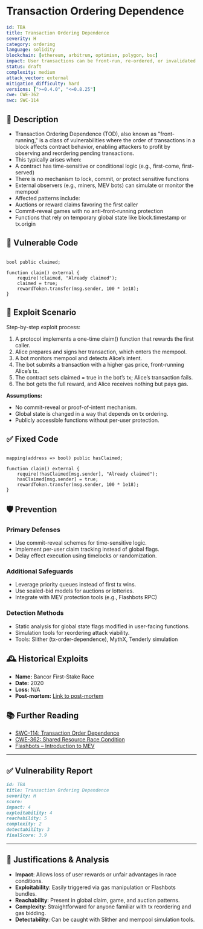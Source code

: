 # Transaction Ordering Dependence

```YAML
id: TBA
title: Transaction Ordering Dependence 
severity: H
category: ordering
language: solidity
blockchain: [ethereum, arbitrum, optimism, polygon, bsc]
impact: User transactions can be front-run, re-ordered, or invalidated
status: draft
complexity: medium
attack_vector: external
mitigation_difficulty: hard
versions: [">=0.4.0", "<=0.8.25"]
cwe: CWE-362
swc: SWC-114
```

## 📝 Description

- Transaction Ordering Dependence (TOD), also known as "front-running," is a class of vulnerabilities where the order of transactions in a block affects contract behavior, enabling attackers to profit by observing and reordering pending transactions.
- This typically arises when:
- A contract has time-sensitive or conditional logic (e.g., first-come, first-served)
- There is no mechanism to lock, commit, or protect sensitive functions
- External observers (e.g., miners, MEV bots) can simulate or monitor the mempool
- Affected patterns include:
- Auctions or reward claims favoring the first caller
- Commit-reveal games with no anti-front-running protection
- Functions that rely on temporary global state like block.timestamp or tx.origin

## 🚨 Vulnerable Code

```solidity

bool public claimed;

function claim() external {
    require(!claimed, "Already claimed");
    claimed = true;
    rewardToken.transfer(msg.sender, 100 * 1e18);
}
```

## 🧪 Exploit Scenario

Step-by-step exploit process:

1. A protocol implements a one-time claim() function that rewards the first caller.
2. Alice prepares and signs her transaction, which enters the mempool.
3. A bot monitors mempool and detects Alice’s intent.
4. The bot submits a transaction with a higher gas price, front-running Alice’s tx.
5. The contract sets claimed = true in the bot’s tx; Alice’s transaction fails.
6. The bot gets the full reward, and Alice receives nothing but pays gas.

**Assumptions:**

- No commit-reveal or proof-of-intent mechanism.
- Global state is changed in a way that depends on tx ordering.
- Publicly accessible functions without per-user protection.

## ✅ Fixed Code

```solidity

mapping(address => bool) public hasClaimed;

function claim() external {
    require(!hasClaimed[msg.sender], "Already claimed");
    hasClaimed[msg.sender] = true;
    rewardToken.transfer(msg.sender, 100 * 1e18);
}
```

## 🛡️ Prevention

### Primary Defenses

- Use commit-reveal schemes for time-sensitive logic.
- Implement per-user claim tracking instead of global flags.
- Delay effect execution using timelocks or randomization.

### Additional Safeguards

- Leverage priority queues instead of first tx wins.
- Use sealed-bid models for auctions or lotteries.
- Integrate with MEV protection tools (e.g., Flashbots RPC)

### Detection Methods

- Static analysis for global state flags modified in user-facing functions.
- Simulation tools for reordering attack viability.
- Tools: Slither (tx-order-dependence), MythX, Tenderly simulation

## 🕰️ Historical Exploits

- **Name:** Bancor First-Stake Race 
- **Date:** 2020 
- **Loss:** N/A 
- **Post-mortem:** [Link to post-mortem](https://blog.bancor.network/) 
  
## 📚 Further Reading

- [SWC-114: Transaction Order Dependence](https://swcregistry.io/docs/SWC-114) 
- [CWE-362: Shared Resource Race Condition](https://cwe.mitre.org/data/definitions/362.html) 
- [Flashbots – Introduction to MEV](https://docs.flashbots.net/)
  
---

## ✅ Vulnerability Report

```markdown
id: TBA
title: Transaction Ordering Dependence 
severity: H
score:
impact: 4   
exploitability: 4  
reachability: 5   
complexity: 2  
detectability: 3  
finalScore: 3.9
```

---

## 📄 Justifications & Analysis

- **Impact**: Allows loss of user rewards or unfair advantages in race conditions.
- **Exploitability**: Easily triggered via gas manipulation or Flashbots bundles.
- **Reachability**: Present in global claim, game, and auction patterns.
- **Complexity**: Straightforward for anyone familiar with tx reordering and gas bidding.
- **Detectability**: Can be caught with Slither and mempool simulation tools.
